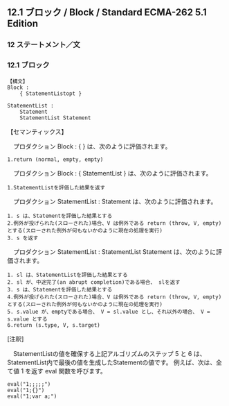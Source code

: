 12.1 ブロック / Block / Standard ECMA-262 5.1 Edition
-----------------------------------------------------

### 12 ステートメント／文

### 12.1 ブロック

    【構文】
    Block :
        { StatementListopt }

    StatementList :
        Statement
        StatementList Statement

【セマンティックス】

　プロダクション Block : { } は、次のように評価されます。

    1.return (normal, empty, empty)

　プロダクション Block : { StatementList } は、次のように評価されます。

    1.StatementListを評価した結果を返す

　プロダクション StatementList : Statement は、次のように評価されます。

    1. s は、Statementを評価した結果とする
    2.例外が投げられた(スローされた)場合、V は例外である return (throw, V, empty) とする(スローされた例外が何もないかのように現在の処理を実行)
    3. s を返す

　プロダクション StatementList : StatementList Statement は、次のように評価されます。

    1. sl は、StatementListを評価した結果とする
    2. sl が、中途完了(an abrupt completion)である場合、 slを返す
    3. s は、Statementを評価した結果とする
    4.例外が投げられた(スローされた)場合、V は例外である return (throw, V, empty) とする(スローされた例外が何もないかのように現在の処理を実行)
    5. s.value が、emptyである場合、 V = sl.value とし、それ以外の場合、 V = s.value とする
    6.return (s.type, V, s.target)

[注釈]

　StatementListの値を確保する上記アルゴリズムのステップ 5 と 6 は、StatementList内で最後の値を生成したStatementの値です。 例えば、次は、全て値 1 を返す eval 関数を呼びます。

    eval("1;;;;;")
    eval("1;{}")
    eval("1;var a;")
